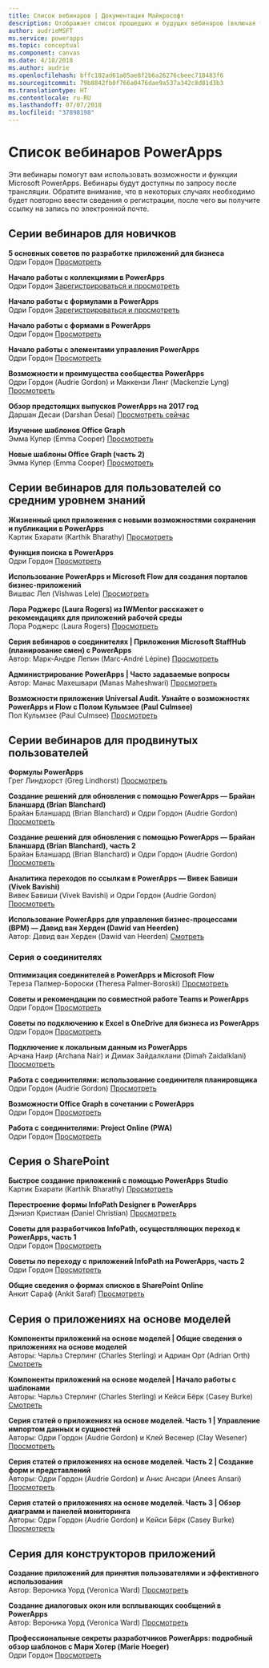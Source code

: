```yaml
---
title: Список вебинаров | Документация Майкрософт
description: Отображает список прошедших и будущих вебинаров (включая темы, дату и время).
author: audrieMSFT
ms.service: powerapps
ms.topic: conceptual
ms.component: canvas
ms.date: 4/18/2018
ms.author: audrie
ms.openlocfilehash: bffc102ad61a05ae8f2b6a26276cbeec718483f6
ms.sourcegitcommit: 79b8842fb0f766a0476dae9a537a342c8d81d3b3
ms.translationtype: HT
ms.contentlocale: ru-RU
ms.lasthandoff: 07/07/2018
ms.locfileid: "37898198"
---
```

# <a name="powerapps-webinar-listing"></a>Список вебинаров PowerApps #
Эти вебинары помогут вам использовать возможности и функции Microsoft PowerApps. Вебинары будут доступны по запросу после трансляции. Обратите внимание, что в некоторых случаях необходимо будет повторно ввести сведения о регистрации, после чего вы получите ссылку на запись по электронной почте. 

## <a name="beginner-webinar-series"></a>Серии вебинаров для новичков ##
**5 основных советов по разработке приложений для бизнеса**
<br>Одри Гордон [Просмотреть](https://powerusers.microsoft.com/t5/Live-Events-and-Webinars/Top-5-tips-for-designing-and-building-PowerApps-that-mean/m-p/116843)

**Начало работы с коллекциями в PowerApps**
<br>Одри Гордон [Зарегистрироваться и просмотреть](https://info.microsoft.com/US-EAD-WBNR-FY17-02Feb-28-GettingStartedwithPowerAppsGalleries300759_01Registration-ForminBody.html)

**Начало работы с формулами в PowerApps**
<br>Одри Гордон [Зарегистрироваться и просмотреть](https://info.microsoft.com/US-EAD-WBNR-FY17-03Mar-14-GettingStartedwithPowerAppsFormulas300770_01Registration-ForminBody.html)

**Начало работы с формами в PowerApps**
<br>Одри Гордон [Просмотреть](https://powerusers.microsoft.com/t5/Live-Events-and-Webinars/Getting-Started-with-PowerApp-Forms/m-p/116842)

**Начало работы с элементами управления PowerApps**
<br>Одри Гордон [Просмотреть](https://powerusers.microsoft.com/t5/Live-Events-and-Webinars/Introduction-to-PowerApps-Controls/m-p/116844)

**Возможности и преимущества сообщества PowerApps**
<br> Одри Гордон (Audrie Gordon) и Маккензи Линг (Mackenzie Lyng) [Просмотреть](https://powerusers.microsoft.com/t5/Live-Events-and-Webinars/PowerApps-Community-Opportunities-and-Rewards/m-p/116856)

**Обзор предстоящих выпусков PowerApps на 2017 год**
<br>Даршан Десаи (Darshan Desai) [Просмотреть сейчас](https://powerusers.microsoft.com/t5/Live-Events-and-Webinars/Overview-of-PowerApps-Feature-Releases-for-2017/m-p/116858)

**Изучение шаблонов Office Graph**
<br>Эмма Купер (Emma Cooper) [Просмотреть](https://powerusers.microsoft.com/t5/Live-Events-and-Webinars/Getting-Started-New-Office-Graph-Templates-Part-1-by-Emma-Cooper/m-p/81860)

**Новые шаблоны Office Graph (часть 2)**
<br>Эмма Купер (Emma Cooper) [Просмотреть](https://powerusers.microsoft.com/t5/Live-Events-and-Webinars/Getting-Started-New-Office-Graph-Templates-Part-2-by-Emma-Cooper/m-p/116840)

## <a name="intermediate-webinar-series"></a>Серии вебинаров для пользователей со средним уровнем знаний ##
**Жизненный цикл приложения с новыми возможностями сохранения и публикации в PowerApps**
<br>Картик Бхарати (Karthik Bharathy) [Просмотреть](https://powerusers.microsoft.com/t5/Live-Events-and-Webinars/Application-LIfecycle-with-the-new-Save-and-publish-options-in/m-p/116860)

**Функция поиска в PowerApps**
<br>Одри Гордон [Просмотреть](https://powerusers.microsoft.com/t5/Live-Events-and-Webinars/PowerApps-Focus-on-Using-the-Lookup-Function/m-p/116866)

**Использование PowerApps и Microsoft Flow для создания порталов бизнес-приложений**
<br>Вишвас Лел (Vishwas Lele) [Просмотреть](https://powerusers.microsoft.com/t5/Live-Events-and-Webinars/Using-PowerApps-and-Flow-to-create-Line-of-Business-portals-by/m-p/116869)

**Лора Роджерс (Laura Rogers) из IWMentor расскажет о рекомендациях для приложений рабочей среды**
<br>Лора Роджерс (Laura Rogers) [Просмотреть](https://powerusers.microsoft.com/t5/Live-Events-and-Webinars/Laura-Rogers-from-IWMentor-Shares-Best-Practices-for-Production/m-p/116871)

**Серия вебинаров о соединителях | Приложения Microsoft StaffHub (планирование смен) с PowerApps**
<br>Автор: Марк-Андре Лепин (Marc-André Lépine) [Просмотреть](https://powerusers.microsoft.com/t5/Live-Events-and-Webinars/Connector-Series-Shift-Scheduling-Apps-with-PowerApps-StaffHub/m-p/122036)

**Администрирование PowerApps | Часто задаваемые вопросы**
<br>Автор: Манас Махешвари (Manas Maheshwari) [Просмотреть](https://powerusers.microsoft.com/t5/Live-Events-and-Webinars/PowerApps-Administration-FAQ/m-p/127369#M44)

**Возможности приложения Universal Audit. Узнайте о возможностях PowerApps и Flow с Полом Кульмзее (Paul Culmsee)**
<br>Пол Кульмзее (Paul Culmsee) [Просмотреть](https://powerusers.microsoft.com/t5/Live-Events-and-Webinars/Inside-the-Universal-Audit-App-See-what-PowerApps-and-Flow-are/m-p/127370#M45)

## <a name="advanced-webinar-series"></a>Серии вебинаров для продвинутых пользователей ##
**Формулы PowerApps**
<br>Грег Линдхорст (Greg Lindhorst) [Просмотреть](https://powerusers.microsoft.com/t5/Live-Events-and-Webinars/Deep-dive-on-formulas-by-Greg-Lindhorst/m-p/116899)

**Создание решений для обновления с помощью PowerApps — Брайан Бланшард (Brian Blanchard)**
<br>Брайан Бланшард (Brian Blanchard) и Одри Гордон (Audrie Gordon) [Просмотреть](https://powerusers.microsoft.com/t5/Live-Events-and-Webinars/Building-Server-Patching-Solutions-with-PowerApps-by-Brian/m-p/116901)

**Создание решений для обновления с помощью PowerApps — Брайан Бланшард (Brian Blanchard), часть 2**
<br>Брайан Бланшард (Brian Blanchard) и Одри Гордон (Audrie Gordon) [Просмотреть](https://powerusers.microsoft.com/t5/Live-Events-and-Webinars/Building-Server-Patching-Solutions-with-PowerApps-by-Brian/m-p/116902)

**Аналитика переходов по ссылкам в PowerApps — Вивек Бавиши (Vivek Bavishi)**
<br>Вивек Бавиши (Vivek Bavishi) и Одри Гордон (Audrie Gordon) [Просмотреть](https://powerusers.microsoft.com/t5/Live-Events-and-Webinars/Click-Through-PowerApps-Analytics-by-Vivek-Bavishi/m-p/116906)

 **Использование PowerApps для управления бизнес-процессами (BPM) — Давид ван Херден (Dawid van Heerden)**
<br>Автор: Давид ван Херден (Dawid van Heerden) [Смотреть](https://powerusers.microsoft.com/t5/Live-Events-and-Webinars/Using-PowerApps-and-Flow-for-Business-Process-Management/m-p/116907)

### <a name="connector-series"></a>Серия о соединителях ###
**Оптимизация соединителей в PowerApps и Microsoft Flow**
<br>Тереза Палмер-Бороски (Theresa Palmer-Boroski) [Просмотреть](https://powerusers.microsoft.com/t5/Live-Events-and-Webinars/Optimizing-Connectors-in-PowerApps-and-Microsoft-Flow-by-Theresa/m-p/116874)

**Советы и рекомендации по совместной работе Teams и PowerApps**
<br>Одри Гордон [Просмотреть](https://powerusers.microsoft.com/t5/Live-Events-and-Webinars/Teams-PowerApps-Tips-and-Tricks/m-p/116846)

**Советы по подключению к Excel в OneDrive для бизнеса из PowerApps**
<br>Одри Гордон [Просмотреть](https://powerusers.microsoft.com/t5/Live-Events-and-Webinars/Pro-tips-for-connecting-to-Excel-from-PowerApps-by-Audrie-Gordon/m-p/116881)

**Подключение к локальным данным из PowerApps**
<br>Арчана Наир (Archana Nair) и Димах Зайдалклани (Dimah Zaidalklani) [Просмотреть](https://powerusers.microsoft.com/t5/Live-Events-and-Webinars/Connecting-to-On-Premises-Data-from-PowerApps/m-p/116885)

**Работа с соединителями: использование соединителя планировщика**
<br> Одри Гордон (Audrie Gordon) [Просмотреть](https://powerusers.microsoft.com/t5/Live-Events-and-Webinars/Using-the-Planner-Connector/m-p/116886)

**Возможности Office Graph в сочетании с PowerApps**
<br>Одри Гордон [Просмотреть](https://powerusers.microsoft.com/t5/Live-Events-and-Webinars/The-Power-of-Office-Graph-with-PowerApps/m-p/116888)

**Работа с соединителями: Project Online (PWA)**
<br>Одри Гордон [Просмотреть](https://powerusers.microsoft.com/t5/Live-Events-and-Webinars/Connecting-to-Project-Online-PWA/m-p/116889)

## <a name="sharepoint-series"></a>Серия о SharePoint ##
**Быстрое создание приложений с помощью PowerApps Studio**
<br>Картик Бхарати (Karthik Bharathy) [Просмотреть](https://powerusers.microsoft.com/t5/Live-Events-and-Webinars/Rapidly-build-applications-with-PowerApps-Studio/m-p/116849)

**Перестроение формы InfoPath Designer в PowerApps**
<br>Дэниэл Кристиан (Daniel Christian) [Просмотреть](https://powerusers.microsoft.com/t5/Live-Events-and-Webinars/Rebuilding-an-InfoPath-Designer-Form/m-p/116909)

**Советы для разработчиков InfoPath, осуществляющих переход к PowerApps, часть 1**
<br>Одри Гордон [Просмотреть](https://powerusers.microsoft.com/t5/Live-Events-and-Webinars/Tips-for-InfoPath-Designers-Transitioning-to-PowerApps-Part-1/m-p/116910)

**Советы по переходу с приложений InfoPath на PowerApps, часть 2**
<br>Одри Гордон [Просмотреть](https://powerusers.microsoft.com/t5/Live-Events-and-Webinars/Tips-for-InfoPath-Designers-Transitioning-to-PowerApps-Part-2/m-p/116912)

**Общие сведения о формах списков в SharePoint Online**
<br>Анкит Сараф (Ankit Saraf) [Просмотреть](https://powerusers.microsoft.com/t5/Live-Events-and-Webinars/Introducing-List-Forms-in-SharePoint-Online/m-p/116916)

## <a name="model-driven-series"></a>Серия о приложениях на основе моделей ##
**Компоненты приложений на основе моделей | Общие сведения о приложениях на основе моделей**
<br>Авторы: Чарльз Стерлинг (Charles Sterling) и Адриан Орт (Adrian Orth) [Смотреть](https://powerusers.microsoft.com/t5/Live-Events-and-Webinars/Model-Driven-App-Series-Introduction-to-Model-Driven-Apps/m-p/116820)

**Компоненты приложений на основе моделей | Начало работы с шаблонами**
<br>Авторы: Чарльз Стерлинг (Charles Sterling) и Кейси Бёрк (Casey Burke) [Смотреть](https://powerusers.microsoft.com/t5/Live-Events-and-Webinars/Understanding-Model-Driven-App-Templates/m-p/116833)

**Серия статей о приложениях на основе моделей. Часть 1 | Управление импортом данных и сущностей**
<br>Авторы: Одри Гордон (Audrie Gordon) и Клей Весенер (Clay Wesener) [Просмотреть](https://powerusers.microsoft.com/t5/Live-Events-and-Webinars/Model-Driven-App-Components-Part-1-Managing-Entities-and-Data/m-p/116837)

**Серия статей о приложениях на основе моделей. Часть 2 | Создание форм и представлений**
<br>Авторы: Одри Гордон (Audrie Gordon) и Анис Ансари (Anees Ansari) [Просмотреть](https://powerusers.microsoft.com/t5/Live-Events-and-Webinars/Model-Driven-App-Components-Part-2-Creating-Forms-and-Views-with/m-p/116838)

**Серия статей о приложениях на основе моделей. Часть 3 | Обзор диаграмм и панелей мониторинга**
<br>Авторы: Одри Гордон (Audrie Gordon) и Кейси Бёрк (Casey Burke) [Просмотреть](https://powerusers.microsoft.com/t5/Live-Events-and-Webinars/Model-Driven-App-Components-Part-3-Exploring-Charts-and/m-p/119732)

## <a name="app-designer-series"></a>Серия для конструкторов приложений ##
**Создание приложений для принятия пользователями и эффективного использования**
<br>Автор: Вероника Уорд (Veronica Ward) [Просмотреть](https://powerusers.microsoft.com/t5/Live-Events-and-Webinars/Building-Apps-for-Adoption-and-Usability-with-Veronica-Ward/m-p/117625#M38)

**Создание диалоговых окон или всплывающих сообщений в PowerApps**
<br>Автор: Вероника Уорд (Veronica Ward) [Просмотреть](https://powerusers.microsoft.com/t5/Live-Events-and-Webinars/Building-Dialogs-in-PowerApps-by-Veronica-Ward/m-p/117627#M39)

**Профессиональные секреты разработчиков PowerApps: подробный обзор шаблонов с Мари Хогер (Marie Hoeger)**
<br>Одри Гордон [Просмотреть](https://powerusers.microsoft.com/t5/Live-Events-and-Webinars/Developer-Intro-and-Discussing-Templates/m-p/116848)
